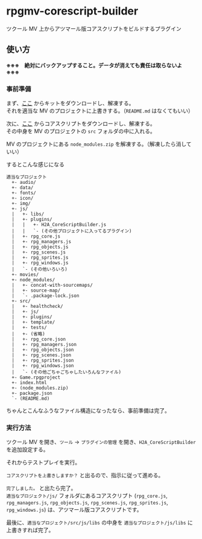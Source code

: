 # rpgmv-corescript-builder

ツクール MV 上からアツマール版コアスクリプトをビルドするプラグイン

## 使い方

**※※※　絶対にバックアップすること。データが消えても責任は取らないよ　※※※**

### 事前準備

まず、[ここ](https://github.com/katai5plate/rpgmv-corescript-builder/archive/refs/heads/main.zip) からキットをダウンロードし、解凍する。  
それを適当な MV のプロジェクトに上書きする。（`README.md` はなくてもいい）

次に、[ここ](https://github.com/rpgtkoolmv/corescript/releases) からコアスクリプトをダウンロードし、解凍する。  
その中身を MV のプロジェクトの `src` フォルダの中に入れる。

MV のプロジェクトにある `node_modules.zip` を解凍する。（解凍したら消していい）

するとこんな感じになる

```
適当なプロジェクト
  +- audio/
  +- data/
  +- fonts/
  +- icon/
  +- img/
  +- js/
  |   +- libs/
  |   +- plugins/
  |   |   +- H2A_CoreScriptBuilder.js
  |   |   `- (その他プロジェクトに入ってるプラグイン)
  |   +- rpg_core.js
  |   +- rpg_managers.js
  |   +- rpg_objects.js
  |   +- rpg_scenes.js
  |   +- rpg_sprites.js
  |   +- rpg_windows.js
  |   `- (その他いろいろ)
  +- movies/
  +- node_modules/
  |   +- concat-with-sourcemaps/
  |   +- source-map/
  |   `- .package-lock.json
  +- src/
  |   +- healthcheck/
  |   +- js/
  |   +- plugins/
  |   +- template/
  |   +- tests/
  |   +- (省略)
  |   +- rpg_core.json
  |   +- rpg_managers.json
  |   +- rpg_objects.json
  |   +- rpg_scenes.json
  |   +- rpg_sprites.json
  |   +- rpg_windows.json
  |   `- (その他ごちゃごちゃしたいろんなファイル)
  +- Game.rpgproject
  +- index.html
  +- (node_modules.zip)
  +- package.json
  `- (README.md)
```

ちゃんとこんなふうなファイル構造になったなら、事前準備は完了。

### 実行方法

ツクール MV を開き、`ツール` -> `プラグインの管理` を開き、`H2A_CoreScriptBuilder` を追加設定する。

それからテストプレイを実行。

`コアスクリプトを上書きしますか？` と出るので、指示に従って進める。

`完了しました。` と出たら完了。  
`適当なプロジェクト/js/` フォルダにあるコアスクリプト (`rpg_core.js`, `rpg_managers.js`, `rpg_objects.js`, `rpg_scenes.js`, `rpg_sprites.js`, `rpg_windows.js`) は、アツマール版コアスクリプトです。

最後に、`適当なプロジェクト/src/js/libs` の中身を `適当なプロジェクト/js/libs` に上書きすれば完了。
